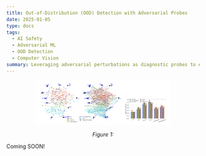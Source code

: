 ```yaml
---
title: Out-of-Distribution (OOD) Detection with Adversarial Probes
date: 2025-01-05
type: docs
tags:
  - AI Safety
  - Adversarial ML
  - OOD Detection
  - Computer Vision
summary: Leveraging adversarial perturbations as diagnostic probes to enhance the performance of models on out-of-distribution (OOD) detection.
---
```


<p align="center">
  <img src="featured.png" style="width:70%; height:auto;" />
</p>
<p align="center"><em>Figure 1:</em></p>

Coming SOON!